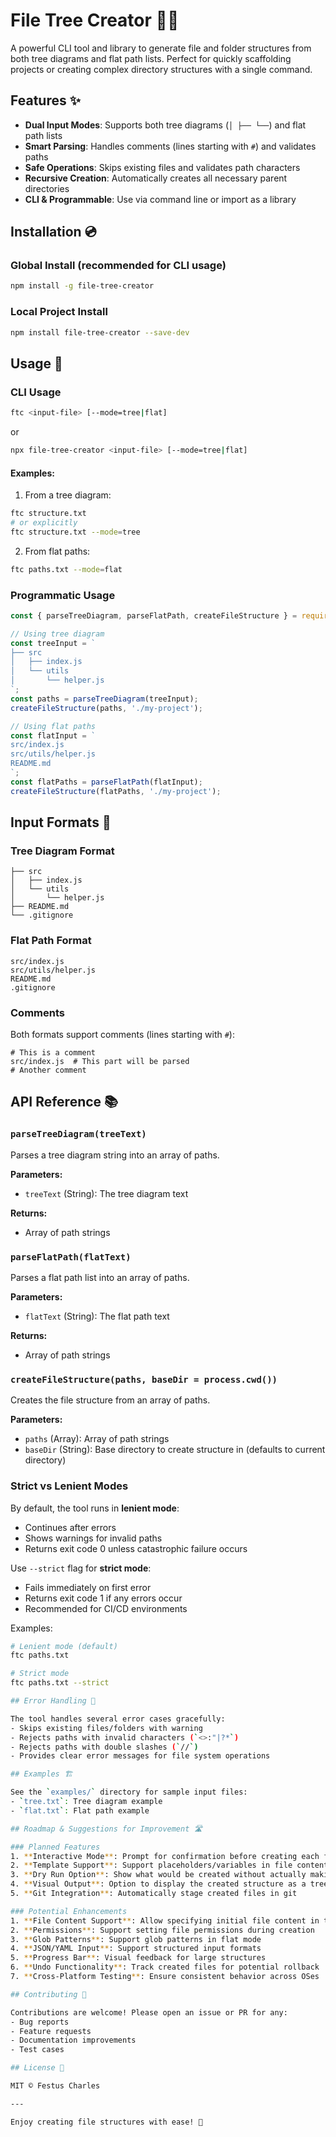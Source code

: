 # File Tree Creator 🌳📂

A powerful CLI tool and library to generate file and folder structures from both tree diagrams and flat path lists. Perfect for quickly scaffolding projects or creating complex directory structures with a single command.

## Features ✨

- **Dual Input Modes**: Supports both tree diagrams (`│ ├── └──`) and flat path lists
- **Smart Parsing**: Handles comments (lines starting with `#`) and validates paths
- **Safe Operations**: Skips existing files and validates path characters
- **Recursive Creation**: Automatically creates all necessary parent directories
- **CLI & Programmable**: Use via command line or import as a library

## Installation 💿

### Global Install (recommended for CLI usage)
```bash
npm install -g file-tree-creator
```

### Local Project Install
```bash
npm install file-tree-creator --save-dev
```

## Usage 🚀

### CLI Usage
```bash
ftc <input-file> [--mode=tree|flat]
```
or
```bash
npx file-tree-creator <input-file> [--mode=tree|flat]
```

#### Examples:
1. From a tree diagram:
```bash
ftc structure.txt
# or explicitly
ftc structure.txt --mode=tree
```

2. From flat paths:
```bash
ftc paths.txt --mode=flat
```

### Programmatic Usage
```javascript
const { parseTreeDiagram, parseFlatPath, createFileStructure } = require('file-tree-creator');

// Using tree diagram
const treeInput = `
├── src
│   ├── index.js
│   └── utils
│       └── helper.js
`;
const paths = parseTreeDiagram(treeInput);
createFileStructure(paths, './my-project');

// Using flat paths
const flatInput = `
src/index.js
src/utils/helper.js
README.md
`;
const flatPaths = parseFlatPath(flatInput);
createFileStructure(flatPaths, './my-project');
```

## Input Formats 📝

### Tree Diagram Format
```
├── src
│   ├── index.js
│   └── utils
│       └── helper.js
├── README.md
└── .gitignore
```

### Flat Path Format
```
src/index.js
src/utils/helper.js
README.md
.gitignore
```

### Comments
Both formats support comments (lines starting with `#`):
```
# This is a comment
src/index.js  # This part will be parsed
# Another comment
```

## API Reference 📚

### `parseTreeDiagram(treeText)`
Parses a tree diagram string into an array of paths.

**Parameters:**
- `treeText` (String): The tree diagram text

**Returns:**
- Array of path strings

### `parseFlatPath(flatText)`
Parses a flat path list into an array of paths.

**Parameters:**
- `flatText` (String): The flat path text

**Returns:**
- Array of path strings

### `createFileStructure(paths, baseDir = process.cwd())`
Creates the file structure from an array of paths.

**Parameters:**
- `paths` (Array): Array of path strings
- `baseDir` (String): Base directory to create structure in (defaults to current directory)

### Strict vs Lenient Modes

By default, the tool runs in **lenient mode**:
- Continues after errors
- Shows warnings for invalid paths
- Returns exit code 0 unless catastrophic failure occurs

Use `--strict` flag for **strict mode**:
- Fails immediately on first error
- Returns exit code 1 if any errors occur
- Recommended for CI/CD environments

Examples:
```bash
# Lenient mode (default)
ftc paths.txt

# Strict mode
ftc paths.txt --strict

## Error Handling 🛑

The tool handles several error cases gracefully:
- Skips existing files/folders with warning
- Rejects paths with invalid characters (`<>:"|?*`)
- Rejects paths with double slashes (`//`)
- Provides clear error messages for file system operations

## Examples 🏗️

See the `examples/` directory for sample input files:
- `tree.txt`: Tree diagram example
- `flat.txt`: Flat path example

## Roadmap & Suggestions for Improvement 🛣️

### Planned Features
1. **Interactive Mode**: Prompt for confirmation before creating each file/folder
2. **Template Support**: Support placeholders/variables in file contents
3. **Dry Run Option**: Show what would be created without actually making changes
4. **Visual Output**: Option to display the created structure as a tree
5. **Git Integration**: Automatically stage created files in git

### Potential Enhancements
1. **File Content Support**: Allow specifying initial file content in the input
2. **Permissions**: Support setting file permissions during creation
3. **Glob Patterns**: Support glob patterns in flat mode
4. **JSON/YAML Input**: Support structured input formats
5. **Progress Bar**: Visual feedback for large structures
6. **Undo Functionality**: Track created files for potential rollback
7. **Cross-Platform Testing**: Ensure consistent behavior across OSes

## Contributing 🤝

Contributions are welcome! Please open an issue or PR for any:
- Bug reports
- Feature requests
- Documentation improvements
- Test cases

## License 📄

MIT © Festus Charles

---

Enjoy creating file structures with ease! 🎯